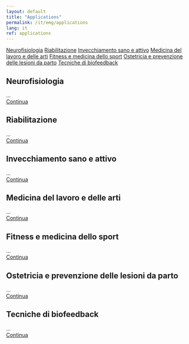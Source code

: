 ```yaml
---
layout: default
title: "Applications"
permalink: /it/emg/applications
lang: it
ref: applications
---
```


<!-- APPLICAZIONI -->
<div class="row">
  <div class="container-fluid">
    <div class="row">
      <div class="col-lg-12 col-md-12 col-sm-12 col-xs-12 rm-tab-container">
          <div class="col-lg-3 col-md-3 col-sm-3 col-xs-3 rm-tab-menu">
            <div class="list-group">
              <a href="#" class="list-group-item active">Neurofisiologia</a>
              <a href="#" class="list-group-item">Riabilitazione</a>
              <a href="#" class="list-group-item">Invecchiamento sano e attivo</a>
              <a href="#" class="list-group-item">Medicina del lavoro e delle arti</a>
              <a href="#" class="list-group-item">Fitness e medicina dello sport</a>
              <a href="#" class="list-group-item">Ostetricia e prevenzione delle lesioni da parto</a>
              <a href="#" class="list-group-item">Tecniche di biofeedback</a>
            </div>
          </div>
          <div class="col-lg-9 col-md-9 col-sm-9 col-xs-9 rm-tab">
              <div class="rm-tab-content active">
                <h2>Neurofisiologia</h2>
                ...<br/>
                <a href="{{ site.baseurl }}/it/emg/applications/neurophysiology">Continua</a>
              </div>
              <div class="rm-tab-content">
                <h2>Riabilitazione</h2>
                ...<br/>
                <a href="{{ site.baseurl }}/it/emg/applications/rehabilitation">Continua</a>
              </div>
              <div class="rm-tab-content">
                <h2>Invecchiamento sano e attivo</h2>
                ...<br/>
                <a href="{{ site.baseurl }}/it/emg/applications/aging">Continua</a>
              </div>
              <div class="rm-tab-content">
                <h2>Medicina del lavoro e delle arti</h2>
                ...<br/>
                <a href="{{ site.baseurl }}/it/emg/applications/occupational">Continua</a>
              </div>
              <div class="rm-tab-content">
                <h2>Fitness e medicina dello sport</h2>
                ...<br/>
                <a href="{{ site.baseurl }}/it/emg/applications/fitness">Continua</a>
              </div>
              <div class="rm-tab-content">
                <h2>Ostetricia e prevenzione delle lesioni da parto</h2>
                ...<br/>
                <a href="{{ site.baseurl }}/it/emg/applications/obstetrics">Continua</a>
              </div>
              <div class="rm-tab-content">
                <h2>Tecniche di biofeedback</h2>
                ...<br/>
                <a href="{{ site.baseurl }}/it/emg/applications/biofeedback">Continua</a>
              </div>
          </div>
      </div>
    </div>
  </div>
</div>